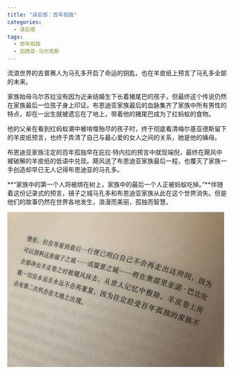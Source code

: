 ```yaml
---
title: "读后感：百年孤独"
categories:
  - 读后感
tags:
  - 百年孤独
  - 加西亚·马尔克斯
---
```


流浪世界的吉普赛人为马孔多开启了命运的钥匙，也在羊皮纸上预言了马孔多全部的未来。



家族始母乌尔苏拉没有因为近亲结婚生下长着猪尾巴的孩子，但最终这个传说仍然在家族最后一位孩子身上印证。布恩迪亚家族最后的血脉集齐了家族中所有男性的特点，却在一出生就被遗忘在了地上，带着他的猪尾巴成为了红蚂蚁的食物。



他的父亲在看到红蚂蚁潮中被啃噬殆尽的孩子时，终于彻底看清梅尔基亚德斯留下的羊皮纸预言，也终于弄清了自己与最心爱的女人之间的关系，她是他的姨母。



布恩迪亚家族注定的百年孤独早在庇拉·特内拉的预言中就现端倪，最终在飓风中被破解的羊皮纸的低语中兑现。飓风送了布恩迪亚家族最后一程，也覆灭了家族一手创造却早已无人记得布恩迪亚的马孔多。


**“家族中的第一个人将被绑在树上，家族中的最后一个人正被蚂蚁吃掉。”**伴随着这份记录式的预言，镜子之城马孔多和布恩迪亚家族从此在这个世界消失。但是他们的故事仍然在世界各地发生，浪漫而美丽，孤独而智慧。

<img src=".\assets\images\bngd.jpeg" style="zoom:50%;" />
